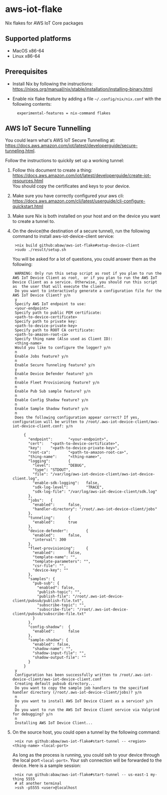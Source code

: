 # aws-iot-flake
Nix flakes for AWS IoT Core packages

## Supported platforms
- MacOS x86-64
- Linux x86-64

## Prerequisites
- Install Nix by following the instructions:
  <https://nixos.org/manual/nix/stable/installation/installing-binary.html>
  
- Enable nix flake feature by adding a file `~/.config/nix/nix.conf` with the
  following contents:
  
        experimental-features = nix-command flakes

## AWS IoT Secure Tunnelling
You could learn what's AWS IoT Secure Tunnelling at: <https://docs.aws.amazon.com/iot/latest/developerguide/secure-tunneling.html>.

Follow the instructions to quickily set up a working tunnel:

1. Follow this document to create a thing:
   <https://docs.aws.amazon.com/iot/latest/developerguide/create-iot-resources.html>   
   You should copy the certificates and keys to your device.
2. Make sure you have correctly configured your aws cli:
   <https://docs.aws.amazon.com/cli/latest/userguide/cli-configure-quickstart.html>
3. Make sure Nix is both installed on your host and on the device you want to create a tunnel to.
4. On the device(the destination of a secure tunnel), run the following command
   to install aws-iot-device-client service:
   
        >nix build github:abaw/aws-iot-flake#setup-device-client
        >sudo ./result/setup.sh
       
   You will be asked for a lot of questions, you could answer them as the following:
           
        WARNING: Only run this setup script as root if you plan to run the AWS IoT Device Client as root,  or if you plan to run the AWS IoT Device Client as a service. Otherwise, you should run this script as  the user that will execute the client.
        Do you want to interactively generate a configuration file for the AWS IoT Device Client? y/n
        y
        Specify AWS IoT endpoint to use:
        <your-endpoint>
        Specify path to public PEM certificate:
        <path-to-device-certificate>
        Specify path to private key:
        <path-to-device-private-key>
        Specify path to ROOT CA certificate:
        <path-to-amazon-root-ca>
        Specify thing name (Also used as Client ID):
        <thing-name>
        Would you like to configure the logger? y/n
        n
        Enable Jobs feature? y/n
        n
        Enable Secure Tunneling feature? y/n
        y
        Enable Device Defender feature? y/n
        n
        Enable Fleet Provisioning feature? y/n
        n
        Enable Pub Sub sample feature? y/n
        n
        Enable Config Shadow feature? y/n
        n
        Enable Sample Shadow feature? y/n
        n
        Does the following configuration appear correct? If yes, configuration will be written to /root/.aws-iot-device-client/aws-iot-device-client.conf: y/n
        
            {
              "endpoint":       "<your-endpoint>",
              "cert":   "<path-to-device-certificate>",
              "key":    "<path-to-device-private-key>",
              "root-ca":        "<path-to-amazon-root-ca>",
              "thing-name":     "<thing-name>",
              "logging":        {
                "level":        "DEBUG",
                "type": "STDOUT",
                "file": "/var/log/aws-iot-device-client/aws-iot-device-client.log",
                "enable-sdk-logging":   false,
                "sdk-log-level":        "TRACE",
                "sdk-log-file": "/var/log/aws-iot-device-client/sdk.log"
              },
              "jobs":   {
                "enabled":      false,
                "handler-directory": "/root/.aws-iot-device-client/jobs"
              },
              "tunneling":      {
                "enabled":      true
              },
              "device-defender":        {
                "enabled":      false,
                "interval": 300
              },
              "fleet-provisioning":     {
                "enabled":      false,
                "template-name": "",
                "template-parameters": "",
                "csr-file": "",
                "device-key": ""
              },
              "samples": {
                "pub-sub": {
                  "enabled": false,
                  "publish-topic": "",
                  "publish-file": "/root/.aws-iot-device-client/pubsub/publish-file.txt",
                  "subscribe-topic": "",
                  "subscribe-file": "/root/.aws-iot-device-client/pubsub/subscribe-file.txt"
                }
              },
              "config-shadow":  {
                "enabled":      false
              },
              "sample-shadow": {
                "enabled": false,
                "shadow-name": "",
                "shadow-input-file": "",
                "shadow-output-file": ""
              }
            }
        y
        Configuration has been successfully written to /root/.aws-iot-device-client/aws-iot-device-client.conf
        Creating default pubsub directory...
        Do you want to copy the sample job handlers to the specified handler directory (/root/.aws-iot-device-client/jobs)? y/n
        n
        Do you want to install AWS IoT Device Client as a service? y/n
        y
        Do you want to run the AWS IoT Device Client service via Valgrind for debugging? y/n
        n
        Installing AWS IoT Device Client...

5. On the source host, you could open a tunnel by the following command:
        
        >nix run github:abaw/aws-iot-flake#start-tunnel -- <region> <thing-name> <local-port>
        
   As long as the process is running, you could ssh to your device through the
   local port `<local-port>`. Your ssh connection will be forwarded to the
   device. Here is a sample session:
   
        >nix run github:abaw/aws-iot-flake#start-tunnel -- us-east-1 my-thing 5555
        # at another terminal
        >ssh -p5555 <user>@localhost


